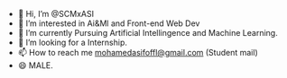 - 👋 Hi, I’m @SCMxASI
- 👀 I’m interested in Ai&Ml and Front-end Web Dev
- 🌱 I’m currently Pursuing Artificial Intellingence and Machine Learning.
- 💞️ I’m looking for a Internship.
- 📫 How to reach me mohamedasifoffl@gmail.com (Student mail)
- 😄 MALE.

<!---
SCMxASI/SCMxASI is a ✨ special ✨ repository because its `README.md` (this file) appears on your GitHub profile.
You can click the Preview link to take a look at your changes.
--->
